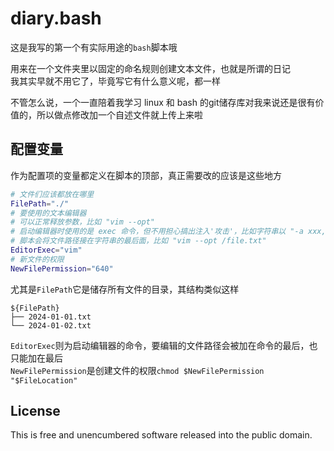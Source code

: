 # diary.bash

这是我写的第一个有实际用途的`bash`脚本哦

用来在一个文件夹里以固定的命名规则创建文本文件，也就是所谓的日记\
我其实早就不用它了，毕竟写它有什么意义呢，都一样

不管怎么说，一个一直陪着我学习 linux 和 bash 的git储存库对我来说还是很有价值的，所以做点修改加一个自述文件就上传上来啦

## 配置变量

作为配置项的变量都定义在脚本的顶部，真正需要改的应该是这些地方

```bash
# 文件们应该都放在哪里
FilePath="./"
# 要使用的文本编辑器
# 可以正常释放参数，比如 "vim --opt"
# 启动编辑器时使用的是 exec 命令，但不用担心搞出注入'攻击'，比如字符串以 "-a xxx, -c, -l" 开头，因为最终用的是 `exec -- $var`
# 脚本会将文件路径接在字符串的最后面，比如 "vim --opt /file.txt"
EditorExec="vim"
# 新文件的权限
NewFilePermission="640"
```

尤其是`FilePath`它是储存所有文件的目录，其结构类似这样

```text
${FilePath}
├── 2024-01-01.txt
└── 2024-01-02.txt
```

`EditorExec`则为启动编辑器的命令，要编辑的文件路径会被加在命令的最后，也只能加在最后\
`NewFilePermission`是创建文件的权限`chmod $NewFilePermission "$FileLocation"`

## License

This is free and unencumbered software released into the public domain.
